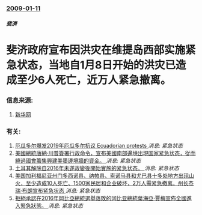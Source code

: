 ### [2009-01-11](/news/2009/01/11/index.md)

##### 斐濟
# 斐济政府宣布因洪灾在维提岛西部实施紧急状态，当地自1月8日开始的洪灾已造成至少6人死亡，近万人紧急撤离。




### 信息来源:

1. [新华网](http://news.xinhuanet.com/world/2009-01/12/content_10643249.htm)

### 有关:

1. [ 厄瓜多尔爆发2019年厄瓜多尔抗议 Ecuadorian protests ](/zh/news/2019/10/3/厄瓜多尔爆发2019年厄瓜多尔抗议-Ecuadorian-protests.md) _消息: 紧急状态_
2. [美國總統唐納·川普簽署行政命令，宣布美國南部邊境出現国家紧急状态，從而繞過國會籌集興建美墨邊境牆的資金。 ](/zh/news/2019/02/15/美國總統唐納-川普簽署行政命令-宣布美國南部邊境出現国家紧急状态-從而繞過國會籌集興建美墨邊境牆的資金.md) _消息: 紧急状态_
3. [土耳其解除自2016年未遂政變後開始實施的紧急状态。 ](/zh/news/2018/07/19/土耳其解除自2016年未遂政變後開始實施的紧急状态.md) _消息: 紧急状态_
4. [美国加利福尼亚州门多西诺县、纳帕县、索诺马县和尤巴县十多处地方出现山火，至少造成10人死亡、1500家民居和企业破坏，2万人需紧急撤离。州长杰瑞·布朗宣布紧急状态 ](/zh/news/2017/10/9/美国加利福尼亚州门多西诺县-纳帕县-索诺马县和尤巴县十多处地方出现山火-至少造成10人死亡-1500家民居和企业破坏-2.md) _消息: 紧急状态_
5. [拒絕承認在2016年岡比亞總統選舉落敗的冈比亚總統葉海亞·賈梅宣佈全國進入緊急狀態。 ](/zh/news/2017/01/17/拒絕承認在2016年岡比亞總統選舉落敗的冈比亚總統葉海亞-賈梅宣佈全國進入緊急狀態.md) _消息: 紧急状态_
